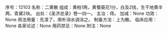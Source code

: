 序号：12103
名称：二黄散
组成：黄柏1两，黄蜀葵花1分，白及2钱，生干地黄半两，青黛2块。
出处：《圣济总录》卷一四一。
主治：痔。
加减：None
功效：None
用法用量：先渫了，用朴消水调涂之。
制备方法：上为散。
临床应用：None
各家论述：None
用药禁忌：None
附注：None
